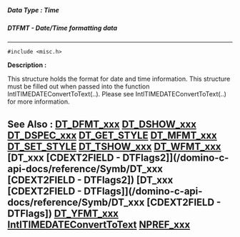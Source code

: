 ##### Data Type : Time
##### DTFMT - Date/Time formatting data
---
```
#include <misc.h>
```
**Description :**

This structure holds the format for date and time information.  This structure 
must be filled out when passed into the function 
IntlTIMEDATEConvertToText(..).  Please see IntlTIMEDATEConvertToText(..) for 
more information.

**See Also :**
[DT_DFMT_xxx](/domino-c-api-docs/reference/Symb/DT_DFMT_xxx)
[DT_DSHOW_xxx](/domino-c-api-docs/reference/Symb/DT_DSHOW_xxx)
[DT_DSPEC_xxx](/domino-c-api-docs/reference/Symb/DT_DSPEC_xxx)
[DT_GET_STYLE](/domino-c-api-docs/reference/Func/DT_GET_STYLE)
[DT_MFMT_xxx](/domino-c-api-docs/reference/Symb/DT_MFMT_xxx)
[DT_SET_STYLE](/domino-c-api-docs/reference/Func/DT_SET_STYLE)
[DT_TSHOW_xxx](/domino-c-api-docs/reference/Symb/DT_TSHOW_xxx)
[DT_WFMT_xxx](/domino-c-api-docs/reference/Symb/DT_WFMT_xxx)
[DT_xxx [CDEXT2FIELD - DTFlags2]](/domino-c-api-docs/reference/Symb/DT_xxx [CDEXT2FIELD - DTFlags2])
[DT_xxx [CDEXT2FIELD - DTFlags]](/domino-c-api-docs/reference/Symb/DT_xxx [CDEXT2FIELD - DTFlags])
[DT_YFMT_xxx](/domino-c-api-docs/reference/Symb/DT_YFMT_xxx)
[IntlTIMEDATEConvertToText](/domino-c-api-docs/reference/Func/IntlTIMEDATEConvertToText)
[NPREF_xxx](/domino-c-api-docs/reference/Symb/NPREF_xxx)
---
